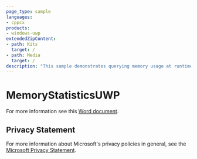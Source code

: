 ```yaml
---
page_type: sample
languages:
- cppcx
products:
- windows-uwp
extendedZipContent:
- path: Kits
  target: /
- path: Media
  target: /
description: "This sample demonstrates querying memory usage at runtime in your Universal Windows Platform (UWP) app."
---
```


# MemoryStatisticsUWP

For more information see this [Word document](https://github.com/microsoft/Xbox-ATG-Samples/blob/master/UWPSamples/System/MemoryStatisticsUWP/Readme.docx).

## Privacy Statement

For more information about Microsoft's privacy policies in general, see the [Microsoft Privacy Statement](https://privacy.microsoft.com/privacystatement/).
